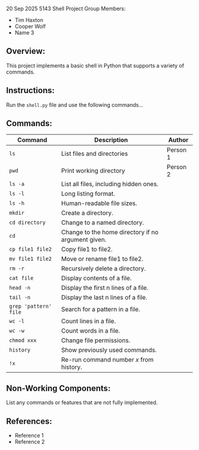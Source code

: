 20 Sep 2025
5143 Shell Project
Group Members:
- Tim Haxton
- Cooper Wolf
- Name 3

## Overview:
This project implements a basic shell in Python that supports a variety of commands.

## Instructions:
Run the `shell.py` file and use the following commands...

## Commands:
| Command               | Description                                         | Author   |
|-----------------------|-----------------------------------------------------|----------|
| `ls`                  | List files and directories                          | Person 1 |
| `pwd`                 | Print working directory                             | Person 2 |
| `ls -a`               | List all files, including hidden ones.              |        |
| `ls -l`               | Long listing format.                                |        |
| `ls -h`               | Human-readable file sizes.                          |        |
| `mkdir`               | Create a directory.                                 |        |
| `cd directory`        | Change to a named directory.                        |        |
| `cd`                  | Change to the home directory if no argument given.  |        |
| `cp file1 file2`      | Copy file1 to file2.                                |        |
| `mv file1 file2`      | Move or rename file1 to file2.                      |        |
| `rm -r`               | Recursively delete a directory.                     |        |
| `cat file`            | Display contents of a file.                         |        |
| `head -n`             | Display the first n lines of a file.                |        |
| `tail -n`             | Display the last n lines of a file.                 |        |
| `grep 'pattern' file` | Search for a pattern in a file.                     |        |
| `wc -l`               | Count lines in a file.                              |        |
| `wc -w`               | Count words in a file.                              |        |
| `chmod xxx`           | Change file permissions.                            |        |
| `history`             | Show previously used commands.                      |        |
| `!x`                  | Re-run command number *x* from history.             |        |


## Non-Working Components:
List any commands or features that are not fully implemented.

## References:
- Reference 1
- Reference 2